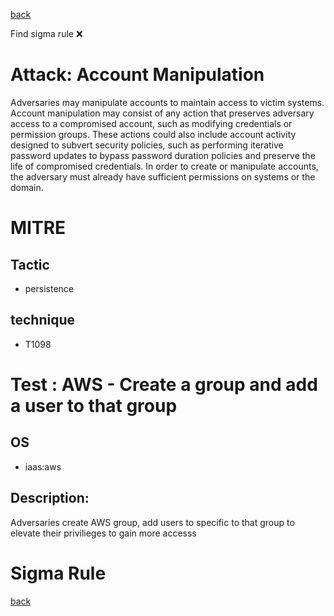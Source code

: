 
[back](../index.md)

Find sigma rule :x: 

# Attack: Account Manipulation 

Adversaries may manipulate accounts to maintain access to victim systems. Account manipulation may consist of any action that preserves adversary access to a compromised account, such as modifying credentials or permission groups. These actions could also include account activity designed to subvert security policies, such as performing iterative password updates to bypass password duration policies and preserve the life of compromised credentials. In order to create or manipulate accounts, the adversary must already have sufficient permissions on systems or the domain.

# MITRE
## Tactic
  - persistence


## technique
  - T1098


# Test : AWS - Create a group and add a user to that group
## OS
  - iaas:aws


## Description:
Adversaries create AWS group, add users to specific to that group to elevate their privilieges to gain more accesss


# Sigma Rule


[back](../index.md)
